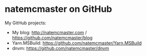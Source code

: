 natemcmaster on GitHub
======================

My GitHub projects:

 - My blog: <http://natemcmaster.com> / <https://github.com/natemcmaster/blog>
 - Yarn.MSBuild: <https://github.com/natemcmaster/Yarn.MSBuild>
 - dnvm: <https://github.com/natemcmaster/dnvm>
